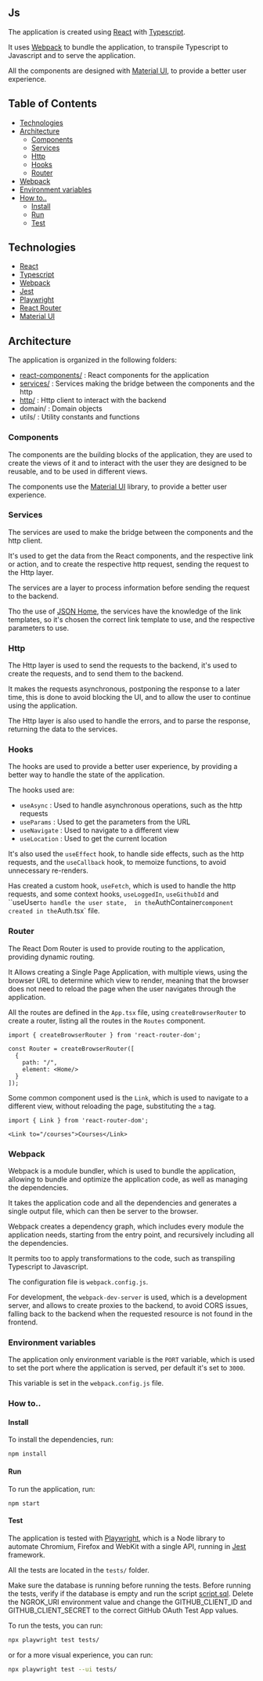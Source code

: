 ## Js

The application is created using [React](https://reactjs.org/) with [Typescript](https://www.typescriptlang.org/).

It uses [Webpack](#webpack) to bundle the application, 
to transpile Typescript to Javascript and to serve the application.

All the components are designed with [Material UI](https://material-ui.com/), to provide a better user experience.

## Table of Contents

- [Technologies](#technologies)
- [Architecture](#architecture)
  - [Components](#components)
  - [Services](#services)
  - [Http](#http)
  - [Hooks](#hooks)
  - [Router](#router)
- [Webpack](#webpack)
- [Environment variables](#environment-variables)
- [How to..](#how-to)
  - [Install](#install)
  - [Run](#run)
  - [Test](#test)


## Technologies

- [React](https://reactjs.org/)
- [Typescript](https://www.typescriptlang.org/)
- [Webpack](https://webpack.js.org/)
- [Jest](https://jestjs.io/)
- [Playwright](https://playwright.dev/)
- [React Router](https://reactrouter.com)
- [Material UI](https://material-ui.com/)

## Architecture

The application is organized in the following folders:

- [react-components/](#components) : React components for the application
- [services/](#services) : Services making the bridge between the components and the http
- [http/](#http) : Http client to interact with the backend
- domain/ : Domain objects
- utils/ : Utility constants and functions

### Components

The components are the building blocks of the application,
they are used to create the views of it and to interact with the user
they are designed to be reusable, and to be used in different views.

The components use the [Material UI](https://material-ui.com/) library,
to provide a better user experience.


### Services

The services are used to make the bridge between the components and the http client.

It's used to get the data from the React components, and the respective link or action,
and to create the respective http request, sending the request to the Http layer.

The services are a layer to process information before sending the request to the backend.

Tho the use of [JSON Home](https://datatracker.ietf.org/doc/html/draft-nottingham-json-home-06), the services have the knowledge of the link templates,
so it's chosen the correct link template to use, and the respective parameters to use.

### Http

The Http layer is used to send the requests to the backend, it's used to create the requests,
and to send them to the backend.

It makes the requests asynchronous, postponing the response to a later time, 
this is done to avoid blocking the UI, and to allow the user to continue using the application.

The Http layer is also used to handle the errors, and to parse the response,
returning the data to the services.

### Hooks

The hooks are used to provide a better user experience,
by providing a better way to handle the state of the application.

The hooks used are:

- `useAsync` : Used to handle asynchronous operations, such as the http requests
- `useParams` : Used to get the parameters from the URL
- `useNavigate` : Used to navigate to a different view
- `useLocation` : Used to get the current location

It's also used the `useEffect` hook, to handle side effects, such as the http requests,
and the `useCallback` hook, to memoize functions, to avoid unnecessary re-renders.

Has created a custom hook, `useFetch`, which is used to handle the http requests,
and some context hooks, `useLoggedIn`, `useGithubId` and ``useUser` to handle the user state, 
in the `AuthContainer` component created in the `Auth.tsx` file.


### Router

The React Dom Router is used to provide routing to the application,
providing dynamic routing.

It Allows creating a Single Page Application, with multiple views, using the browser
URL to determine which view to render, meaning
that the browser does not need to reload the page when the user navigates through the application.

All the routes are defined in the `App.tsx` file,
using `createBrowserRouter` to create a router,
listing all the routes in the `Routes` component.

```tsx
import { createBrowserRouter } from 'react-router-dom';

const Router = createBrowserRouter([
  {
    path: "/",
    element: <Home/>
  }
]);
```


Some common component used is the `Link`, 
which is used to navigate to a different view, 
without reloading the page, substituting the `a` tag.

```tsx
import { Link } from 'react-router-dom';

<Link to="/courses">Courses</Link>
```

### Webpack

Webpack is a module bundler, which is used to bundle the application,
allowing to bundle and optimize the application code, as well as
managing the dependencies.

It takes the application code and all the dependencies and generates
a single output file, which can then be server to the browser.

Webpack creates a dependency graph, which includes every module the application needs,
starting from the entry point, and recursively including all the dependencies.

It permits too to apply transformations to the code, such as transpiling Typescript to Javascript.

The configuration file is `webpack.config.js`.

For development, the `webpack-dev-server` is used, which is a development server,
and allows to create proxies to the backend, to avoid CORS issues, falling back to the backend
when the requested resource is not found in the frontend.

### Environment variables

The application only environment variable is the `PORT` variable, which is used to set the port
where the application is served, per default it's set to `3000`.

This variable is set in the `webpack.config.js` file.

### How to..

#### Install

To install the dependencies, run:

```
npm install
```

#### Run

To run the application, run:

```
npm start
```

#### Test

The application is tested with [Playwright](https://playwright.dev/),
which is a Node library to automate Chromium, Firefox and WebKit with a single API, 
running in [Jest](https://jestjs.io/) framework.

All the tests are located in the `tests/` folder.

Make sure the database is running before running the tests. Before running the tests, verify if the database is empty and run the script [script.sql](tests/script.sql).
Delete the NGROK_URI environment value and change the GITHUB_CLIENT_ID and GITHUB_CLIENT_SECRET to the correct GitHub OAuth Test App values.

To run the tests, you can run:

```bash
npx playwright test tests/
```

or for a more visual experience, you can run:

```bash
npx playwright test --ui tests/ 
```


